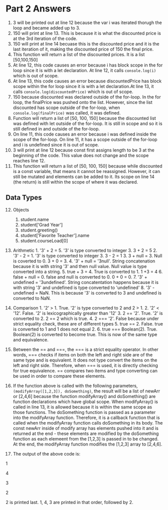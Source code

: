 # Part 2 Answers
1. 3 will be printed out at line 12 because the var i was iterated thorugh the loop and became added up to 3.
2. 150 will print at line 13. This is because it is what the discounted price is at the 3rd iteration of the code.
3. 150 will print at line 14 becuase this is the discounted price and it is the last iteration of it, making the discounted price of 150 the final price. 
4. This function will return a list of the discounted prices. It is a list [50,100,150]
5. At line 12, this code causes an error because i has block scope in the for loop since it is with a let declaration. At line 12, it calls `console.log(i)` which is out of scope.
6. At line 13, this code causes an error because discountedPrice has block scope within the for loop since it is with a let declaration.At line 13, it calls `console.log(discountedPrice)` which is out of scope.
7. 150 because discounted was declared outside of the for-loop. In the for loop, the finalPrice was pushed onto the list. However, since the list discounted has scope outside of the for-loop, when `console.log(finalPrice)` was called, it was defined.
8. Function will return a list of [50, 100, 150] because the discounted list was defined with let outside of the for-loop. It is still in scope and so it is still defined in and outside of the for-loop.
9. On line 11, this code causes an error because i was defined inside the scope of the for-loop. On line 11, it has a scope outside of the for-loop and i is undefined since it is out of scope.
10. 3 will print at line 12 because const first assigns length to be 3 at the beginning of the code. This value does not change and the scope reaches line 12. 
11. This function will return a list of [50, 100, 150] because while discounted is a const variable, that means it cannot be reassigned. However, it can still be mutated and elements can be added to it. Its scope on line 14 (the return) is still within the scope of where it was declared.

## Data Types
12. Objects
    1.  student.name
    2.  student['Grad Year']
    3.  student.greeting()
    4.  student['Favorite Teacher'].name
    5.  student.courseLoad[0]

13.  Arithmetic
    1.  '3' + 2 = 5. '3' is type converted to integer 3. 3 + 2 = 5
    2.  '3' - 2 = 1. '3' is type converted to integer 3. 3 - 2 = 1
    3.  3 + null = 3. Null is coverted to 0. 3 + 0 = 3.
    4.  '3' + null = '3null'. String concatenation because it is with string '3' and then null value. Null value is type converted into a string.
    5.  true + 3 = 4. True is converted to 1. 1 +3 = 4
    6.  false + null = 0. false and null is converted to 0. 0 + 0 = 0.
    7.  '3' + undefined = '3undefined'. String concatentation happens because it is with string '3' and undefined is type converted to 'undefined'
    8.  '3' - undefined = NaN. This is because '3' is converted to 3 and undefined is converted to NaN.
14.  Comparison
    1.  '2' > 1. True. '2' is type converted to 2 and 2 > 1.
    2.  '2' < '12'. False. '2' is lexicographically greater than '12'
    3.  2 == '2'. True. '2' is converted to 2. 2 == 2 which is true. 
    4.  2 === '2'. False because under strict equality check, these are of different types
    5.  true == 2. False. true is converted to 1 and 1 does not equal 2. 
    6.  true === Boolean(2). True. Boolean(2) is converted to become true. This is now of the same type and equivalence.

15. Between the == and ===, the === is a strict equality operator. In other words, === checks if items on both the left and right side are of the same type and is equivalent. It does not type convert the items on the left and right side. Therefore, when === is used, it is directly checking for true equivalence. == compares two items and type converting can be used in order to compare these elements.

17. If the function above is called with the following parameters, `(modifyArray([1,2,3]), doSomething)`, the result will be a list of newArr or [2,4,6] because the function modifyArray() and doSomething() are function declarations which have global scope. When modifyArray() is called in line 13, it is allowed because it is within the same scope as those functions. The doSomething function is passed as a parameter into the modifyArray function. Therefore, it is a callback function that is called when the modifyArray function calls doSomething in its body. The const newArr inside of modify array has elements pushed into it and is returned at the end - these elements are modified by the doSomething function as each elemeent from the [1,2,3] is passed in to be changed. At the end, the modifyArray function modifies the [1,2,3] array to [2,4,6].

19. The output of the above code is: 

1

4

3

2

2 is printed last. 1, 4, 3 are printed in that order, followed by 2. 

